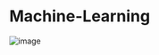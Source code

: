 # Machine-Learning

![image](https://github.com/user-attachments/assets/020627a2-6275-4f1e-b3c4-1d5db5194611)
